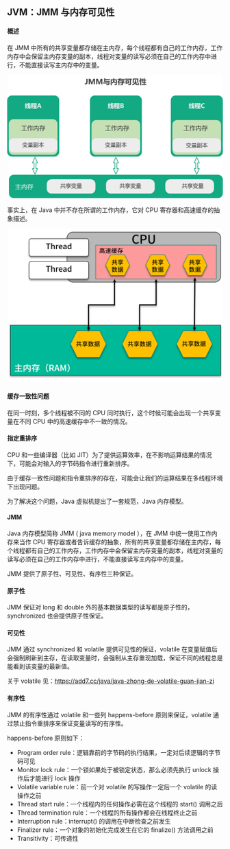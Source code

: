 ## JVM：JMM 与内存可见性

#### 概述

在 JMM 中所有的共享变量都存储在主内存，每个线程都有自己的工作内存，工作内存中会保留主内存变量的副本，线程对变量的读写必须在自己的工作内存中进行，不能直接读写主内存中的变量。

![](../resource/image/CgotOV14lumATjNyAAB-0Ie_3x8688.png)



事实上，在 Java 中并不存在所谓的工作内存，它对 CPU 寄存器和高速缓存的抽象描述。

![](../resource/image/Ciqah16VddeAQQn6AACp-HxFwfo279.png)

#### 缓存一致性问题

在同一时刻，多个线程被不同的 CPU 同时执行，这个时候可能会出现一个共享变量在不同 CPU 中的高速缓存中不一致的情况。

#### 指定重排序

CPU 和一些编译器（比如 JIT）为了提供运算效率，在不影响运算结果的情况下，可能会对输入的字节码指令进行重新排序。

由于缓存一致性问题和指令重排序的存在，可能会让我们的运算结果在多线程环境下出现问题。

为了解决这个问题，Java 虚拟机提出了一套规范，Java 内存模型。

#### JMM

Java 内存模型简称 JMM ( java memory model ），在 JMM 中统一使用工作内存来当作 CPU 寄存器或者告诉缓存的抽象，所有的共享变量都存储在主内存，每个线程都有自己的工作内存，工作内存中会保留主内存变量的副本，线程对变量的读写必须在自己的工作内存中进行，不能直接读写主内存中的变量。

JMM 提供了原子性、可见性、有序性三种保证。

#### 原子性

JMM 保证对 long 和 double 外的基本数据类型的读写都是原子性的，synchronized 也会提供原子性保证。

#### 可见性

JMM 通过 synchronized 和 volatile 提供可见性的保证，volatile 在变量赋值后会强制刷新到主存，在读取变量时，会强制从主存重现加载，保证不同的线程总是能看到该变量的最新值。

关于 volatile 见：https://add7.cc/java/java-zhong-de-volatile-guan-jian-zi

#### 有序性

JMM 的有序性通过 volatile 和一些列 happens-before 原则来保证，volatile 通过禁止指令重排序来保证变量读写的有序性。

happens-before 原则如下：

- Program order rule：逻辑靠前的字节码的执行结果，一定对后续逻辑的字节码可见
- Monitor lock rule：一个锁如果处于被锁定状态，那么必须先执行 unlock 操作后才能进行 lock 操作
- Volatile variable rule：前一个对 volatile 的写操作一定后一个 volatile 的读操作之前
- Thread start rule：一个线程内的任何操作必需在这个线程的 start() 调用之后
- Thread termination rule：一个线程的所有操作都会在线程终止之前
- Interruption rule：interrupt() 的调用在中断检查之前发生
- Finalizer rule：一个对象的初始化完成发生在它的 finalize() 方法调用之前
- Transitivity：可传递性



